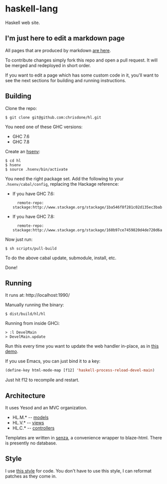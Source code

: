 haskell-lang
=====

Haskell web site.

## I'm just here to edit a markdown page

All pages that are produced by markdown
[are here](https://github.com/chrisdone/hl/tree/master/static/markdown).

To contribute changes simply fork this repo and open a pull
request. It will be merged and redeployed in short order.

If you want to edit a page which has some custom code in it, you'll
want to see the next sections for building and running instructions.

## Building

Clone the repo:

    $ git clone git@github.com:chrisdone/hl.git

You need one of these GHC versions:

* GHC 7.6
* GHC 7.8

Create an [hsenv](http://hackage.haskell.org/package/hsenv):

    $ cd hl
    $ hsenv
    $ source .hsenv/bin/activate

You need the right package set. Add the following to your
`.hsenv/cabal/config`, replacing the Hackage reference:

* If you have GHC 7.6:

        remote-repo: stackage:http://www.stackage.org/stackage/1ba546f8f281c02d135ec3babd86516f726b4453
* If you have GHC 7.8:

        remote-repo: stackage:http://www.stackage.org/stackage/160b97ce7459820d4de720d6a867b85297ab4351

Now just run:

    $ sh scripts/pull-build

To do the above cabal update, submodule, install, etc.

Done!

## Running

It runs at: http://localhost:1990/

Manually running the binary:

    $ dist/build/hl/hl

Running from inside GHCi:

    > :l DevelMain
    > DevelMain.update

Run this every time you want to update the web handler in-place, as in
[this demo](https://github.com/chrisdone/ghci-reload-demo).

If you use Emacs, you can just bind it to a key:

``` lisp
(define-key html-mode-map [f12] 'haskell-process-reload-devel-main)
```

Just hit f12 to recompile and restart.

## Architecture

It uses Yesod and an MVC organization.

* HL.M.* -- [models](https://github.com/chrisdone/hl/tree/master/src/HL/M)
* HL.V.* -- [views](https://github.com/chrisdone/hl/tree/master/src/HL/V)
* HL.C.* -- [controllers](https://github.com/chrisdone/hl/tree/master/src/HL/C)

Templates are written in [senza](https://github.com/chrisdone/senza),
a convenience wrapper to blaze-html. There is presently no database.

## Style

I use [this style](https://github.com/chrisdone/haskell-style-guide)
for code. You don't have to use this style, I can reformat patches as
they come in.
